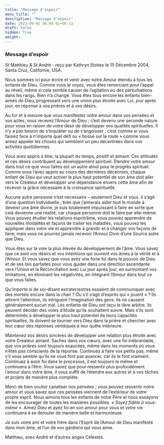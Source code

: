 ```yaml
---
title: "Message d’espoir"
menu_title: ""
description: "Message d’espoir"
date: 2022-06-01 06:00:01+00:13
draft: False
hidden: True
weight:
---
```

### Message d’espoir

St Matthieu & St André - reçu par Kathryn Stokes le 15 Décembre 2004, Santa Cruz, Californie, USA.

Nous sommes ici pour écrire et venir avec notre Amour étendu à tous les enfants de Dieu. Comme vous le voyez, vous êtes remerciant pour l’appel au réveil, même si cela semble causer de l’agitation ou des perturbations dans les rangs. Rien n’a changé. Vous êtes tous encore les enfants bien-aimés de Dieu, progressant vers une union plus étroite avec Lui, jour après jour, en réponse à vos prières et à vos désirs.

Au fur et à mesure que vous manifestez votre amour dans vos pensées et vos actes, vous recevez l’Amour de Dieu ; c’est devenu une seconde nature pour vous en raison de votre désir de développer vos qualités spirituelles. Il n’y a pas besoin de s’inquiéter ou de s’angoisser ; c’est comme si vous faisiez face à n’importe quel défi ou « bosse sur la route » comme vous aimez appeler les choses qui semblent un peu décentrées dans vos activités quotidiennes.

Vous avez appris à être, la plupart du temps, positif et aimant. Ces attitudes et ces désirs contribuent au développement spirituel. Étendre votre amour dans tout ce que vous faites est un autre atout pour le progrès spirituel. Comme vous l’avez appris au cours des dernières décennies, chaque enfant de Dieu qui veut activer le plus haut potentiel de son âme doit aller vers le Créateur et développer une dépendance envers cette âme afin de recevoir la grâce nécessaire à la croissance spirituelle.

Aucune autre personne n’est nécessaire – seulement Dieu et vous. Il s’agit d’une question individuelle ; bien que j’aimerais aider tout le monde à devenir une âme divine, je suis totalement impuissant à faire en sorte que cela devienne une réalité, car chaque personne doit le faire par elle-même. Vous pouvez étudier les relations esprit/âme, vous pouvez apprendre de nouvelles modalités et façons de traiter les maladies, vous pouvez les appliquer dans votre vie et apprendre à grandir et à changer vos façons de faire, mais vous ne pourrez jamais recevoir l’Amour Divin d’une Source autre que Dieu.

Vous êtes sur la voie la plus élevée du développement de l’âme. Vous savez que ce sont vos désirs et vos intentions qui ouvrent vos âmes à la vérité et à l’Amour. Et vous savez que vous avez une forte foi dans le pouvoir de Dieu et de ses lois parfaites pour vous guider dans une direction ascendante vers l’Union et la Réconciliation avec Lui jour après jour, en surmontant vos limitations, en éliminant les négativités, en intégrant l’Amour dans tout ce que vous faites.

Qu’importe si de soi-disant extraterrestres essaient de communiquer avec des mortels encore dans la chair ? Ou s’il s’agit d’esprits qui « jouent » ? Ils attirent l’attention, ils intriguent l’imagination des gens. Ils ne causent généralement aucun mal. Les enfants de Dieu ont reçu le libre arbitre. Ils peuvent décider des voies d’étude qu’ils souhaitent suivre. Mais s’ils sont déterminés à développer le plus haut potentiel de leurs capacités spirituelles, ils doivent se tourner vers Dieu dans la prière et chercher avec leur cœur des réponses véridiques à leur quête intérieure.

Maintenez vos désirs sincères de développer une relation plus étroite avec votre Créateur aimant. Sachez dans vos cœurs, avec une foi inébranlable, que vos prières sont toujours exaucées, même dans les moments où vous n’êtes pas conscients de la réponse. Continuez à faire vos petits pas, même s’il vous semble qu’ils ne vous font pas avancer, car ils le font vraiment. Continuez à avoir foi dans le processus, il est toujours le même et continuera à l’être. Vous savez que pour ressentir plus profondément l’amour dans votre âme, il vous suffit de l’étendre aux autres et à vos tâches et projets de manière plus complète.

Merci de bien vouloir canaliser nos pensées ; vous pouvez ressentir notre amour et vous savez que ces pensées viennent de l’extérieur de votre propre esprit. Nous aimons tous les enfants de notre Père et nous essayons de les encourager de toutes les manières possibles. *« Soyez fidèle à vous-même »*. Aimez Dieu et ayez foi en son amour pour vous et votre vie continuera à se dérouler de manière belle et harmonieuse.

Je suis votre ami et votre frère dans l’Esprit de l’Amour de Dieu manifesté dans mon âme, et l’un de vos gardiens qui vous aime.

Matthieu, avec André et d’autres anges Célestes.
